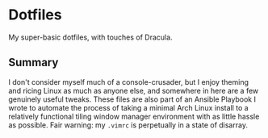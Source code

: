 # Dotfiles

My super-basic dotfiles, with touches of Dracula.

## Summary

I don't consider myself much of a console-crusader, but I enjoy theming and ricing Linux as much as anyone else, and somewhere in here are a few genuinely useful tweaks. These files are also part of an Ansible Playbook I wrote to automate the process of taking a minimal Arch Linux install to a relatively functional tiling window manager environment with as little hassle as possible. Fair warning: my `.vimrc` is perpetually in a state of disarray.